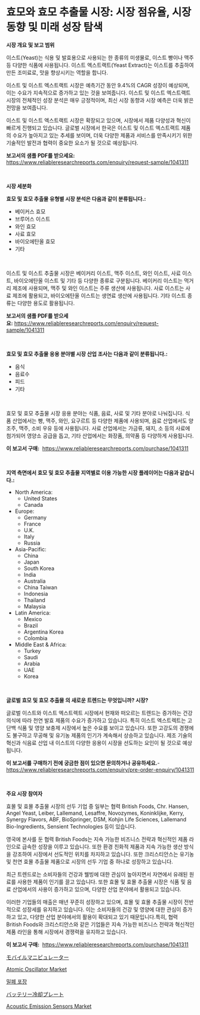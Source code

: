<p><h1>효모와 효모 추출물 시장: 시장 점유율, 시장 동향 및 미래 성장 탐색</h1></p><p><strong>시장 개요 및 보고 범위</strong></p>
<p><p>이스트(Yeast)는 식용 및 발효용으로 사용되는 한 종류의 미생물로, 이스트 빵이나 맥주 등 다양한 식품에 사용됩니다. 이스트 엑스트랙트(Yeast Extract)는 이스트를 추출하여 만든 조미료로, 맛을 향상시키는 역할을 합니다.</p><p>이스트 및 이스트 엑스트랙트 시장은 예측기간 동안 9.4%의 CAGR 성장이 예상되며, 이는 수요가 지속적으로 증가하고 있는 것을 보여줍니다. 이스트 및 이스트 엑스트랙트 시장의 전체적인 성장 분석은 매우 긍정적이며, 최신 시장 동향과 시장 예측은 더욱 밝은 전망을 보여줍니다.</p><p>이스트 및 이스트 엑스트랙트 시장은 확장되고 있으며, 시장에서 제품 다양성과 혁신이 빠르게 진행되고 있습니다. 글로벌 시장에서 한국은 이스트 및 이스트 엑스트랙트 제품의 수요가 높아지고 있는 추세를 보이며, 더욱 다양한 제품과 서비스를 만족시키기 위한 기술적인 발전과 협력이 중요한 요소가 될 것으로 예상됩니다.</p></p>
<p><strong>보고서의 샘플 PDF를 받으세요:</strong> <a href="https://www.reliableresearchreports.com/enquiry/request-sample/1041311">https://www.reliableresearchreports.com/enquiry/request-sample/1041311</a></p>
<p>&nbsp;</p>
<p><strong>시장 세분화</strong></p>
<p><strong>효모 및 효모 추출물 유형별 시장 분석은 다음과 같이 분류됩니다.:</strong></p>
<p><ul><li>베이커스 효모</li><li>브루어스 이스트</li><li>와인 효모</li><li>사료 효모</li><li>바이오에탄올 효모</li><li>기타</li></ul></p>
<p>&nbsp;</p>
<p><p>이스트 및 이스트 추출물 시장은 베이커리 이스트, 맥주 이스트, 와인 이스트, 사료 이스트, 바이오에탄올 이스트 및 기타 등 다양한 종류로 구분됩니다. 베이커리 이스트는 먹거리 제조에 사용되며, 맥주 및 와인 이스트는 주류 생산에 사용됩니다. 사료 이스트는 사료 제조에 활용되고, 바이오에탄올 이스트는 생연료 생산에 사용됩니다. 기타 이스트 종류는 다양한 용도로 활용됩니다.</p></p>
<p><strong>보고서의 샘플 PDF를 받으세요:</strong>&nbsp;<a href="https://www.reliableresearchreports.com/enquiry/request-sample/1041311">https://www.reliableresearchreports.com/enquiry/request-sample/1041311</a></p>
<p>&nbsp;</p>
<p><strong> 효모 및 효모 추출물 응용 분야별 시장 산업 조사는 다음과 같이 분류됩니다.:</strong></p>
<p><ul><li>음식</li><li>음료수</li><li>피드</li><li>기타</li></ul></p>
<p>&nbsp;</p>
<p><p>효모 및 효모 추출물 시장 응용 분야는 식품, 음료, 사료 및 기타 분야로 나눠집니다. 식품 산업에서는 빵, 맥주, 와인, 요구르트 등 다양한 제품에 사용되며, 음료 산업에서도 양조주, 맥주, 소비 우유 등에 사용됩니다. 사료 산업에서는 가금류, 돼지, 소 등의 사료에 첨가되어 영양소 공급을 돕고, 기타 산업에서는 화장품, 의약품 등 다양하게 사용됩니다.</p></p>
<p><strong>이 보고서 구매:</strong>&nbsp; <a href="https://www.reliableresearchreports.com/purchase/1041311">https://www.reliableresearchreports.com/purchase/1041311</a></p>
<p>&nbsp;</p>
<p><strong>지역 측면에서 효모 및 효모 추출물 지역별로 이용 가능한 시장 플레이어는 다음과 같습니다.:</strong></p>
<p><ul>
    <li>
        North America:
        <ul>
            <li>United States</li>
            <li>Canada</li>
        </ul>
    </li>
    <li>
        Europe:
        <ul>
            <li>Germany</li>
            <li>France</li>
            <li>U.K.</li>
            <li>Italy</li>
            <li>Russia</li>
        </ul>
    </li>
    <li>
        Asia-Pacific:
        <ul>
            <li>China</li>
            <li>Japan</li>
            <li>South Korea</li>
            <li>India</li>
            <li>Australia</li>
            <li>China Taiwan</li>
            <li>Indonesia</li>
            <li>Thailand</li>
            <li>Malaysia</li>
        </ul>
    </li>
    <li>
        Latin America:
        <ul>
            <li>Mexico</li>
            <li>Brazil</li>
            <li>Argentina Korea</li>
            <li>Colombia</li>
        </ul>
    </li>
    <li>
        Middle East & Africa:
        <ul>
            <li>Turkey</li>
            <li>Saudi</li>
            <li>Arabia</li>
            <li>UAE</li>
            <li>Korea</li>
        </ul>
    </li>
    </ul></p>
<p>&nbsp;</p>
<p><strong>글로벌 효모 및 효모 추출물 의 새로운 트렌드는 무엇입니까? 시장?</strong></p>
<p><p>글로벌 이스트와 이스트 엑스트렉트 시장에서 현재와 떠오르는 트렌드는 증가하는 건강 의식에 따라 천연 발효 제품의 수요가 증가하고 있습니다. 특히 이스트 엑스트렉트는 고단백 식품 및 영양 보충제 시장에서 높은 수요를 보이고 있습니다. 또한 고강도의 경쟁에도 불구하고 무공해 및 유기농 제품의 인기가 계속해서 상승하고 있습니다. 제조 기술의 혁신과 식음료 산업 내 이스트의 다양한 응용이 시장을 선도하는 요인이 될 것으로 예상됩니다.</p></p>
<p><strong>이 보고서를 구매하기 전에 궁금한 점이 있으면 문의하거나 공유하세요.</strong>- <a href="https://www.reliableresearchreports.com/enquiry/pre-order-enquiry/1041311">https://www.reliableresearchreports.com/enquiry/pre-order-enquiry/1041311</a></p>
<p>&nbsp;</p>
<p><strong>주요 시장 참여자</strong></p>
<p><p>효몰 및 효몰 추출물 시장의 선두 기업 중 일부는 협력 British Foods, Chr. Hansen, Angel Yeast, Leiber, Lallemand, Lesaffre, Novozymes, Koninklijke, Kerry, Synergy Flavors, ABF, BioSpringer, DSM, Kohjin Life Sciences, Lallemand Bio-Ingredients, Sensient Technologies 등이 있습니다.</p><p>영국에 본사를 둔 협력 British Foods는 지속 가능한 비즈니스 전략과 혁신적인 제품 라인으로 급속한 성장을 이루고 있습니다. 또한 환경 친화적 제품과 지속 가능한 생산 방식을 강조하여 시장에서 선도적인 위치를 차지하고 있습니다. 또한 크리스티안스는 유기농 및 천연 효몰 추출물 제품으로 시장의 선두 기업 중 하나로 성장하고 있습니다.</p><p>최근 트렌드로는 소비자들의 건강과 웰빙에 대한 관심이 높아지면서 자연에서 유래된 원료를 사용한 제품이 인기를 끌고 있습니다. 또한 효몰 및 효몰 추출물 시장은 식품 및 음료 산업에서의 사용이 증가하고 있으며, 다양한 산업 분야에서 활용되고 있습니다.</p><p>이러한 기업들의 매출은 매년 꾸준히 성장하고 있으며, 효몰 및 효몰 추출물 시장이 전반적으로 성장세를 유지하고 있습니다. 이는 소비자들의 건강 및 영양에 대한 관심이 증가하고 있고, 다양한 산업 분야에서의 활용이 확대되고 있기 때문입니다.특히, 협력 British Foods와 크리스티안스와 같은 기업들은 지속 가능한 비즈니스 전략과 혁신적인 제품 라인을 통해 시장에서 경쟁력을 유지하고 있습니다.</p></p>
<p><strong>이 보고서 구매:</strong>&nbsp;&nbsp;<a href="https://www.reliableresearchreports.com/purchase/1041311">https://www.reliableresearchreports.com/purchase/1041311</a></p>
<p><p><a href="https://github.com/ReyesKohler20231/Market-Research-Report-List-1/blob/main/152309511836.md">モバイルマニピュレーター</a></p><p><a href="https://github.com/jhcraigie/Market-Research-Report-List-2/blob/main/atomic-oscillator-market.md">Atomic Oscillator Market</a></p><p><a href="https://github.com/trmesnao7959541/Market-Research-Report-List-1/blob/main/450653810999.md">밀폐 포장</a></p><p><a href="https://github.com/adcxff01450218/Market-Research-Report-List-1/blob/main/342324411835.md">バッテリー冷却プレート</a></p><p><a href="https://github.com/sonuprakash1/Market-Research-Report-List-2/blob/main/acoustic-emission-sensors-market.md">Acoustic Emission Sensors Market</a></p></p>
